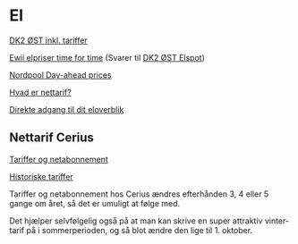 # El

[DK2 ØST inkl. tariffer](https://elpris2tarif.wen.dk/)

[Ewii elpriser time for time](https://www.ewii.dk/privat/el/elpriser-time-for-time/) (Svarer til [DK2 ØST Elspot](https://elpris2.wen.dk/))

[Nordpool Day-ahead prices](https://www.nordpoolgroup.com/en/Market-data1/Dayahead/Area-Prices/DK/Hourly/?view=chart)

[Hvad er nettarif?](https://www.ewii.dk/privat/el/nettariffer/)

[Direkte adgang til dit eloverblik](https://eloverblik.dk)

## Nettarif Cerius

[Tariffer og netabonnement](https://cerius.dk/priser-og-tariffer/tariffer-og-netabonnement/)

[Historiske tariffer](https://cerius.dk/priser-og-tariffer/tariffer-og-netabonnement/historiske-tariffer/)

Tariffer og netabonnement hos Cerius ændres efterhånden 3, 4 eller 5 gange om året, så det er umuligt at følge med.

Det hjælper selvfølgelig også på at man kan skrive en super attraktiv vinter-tarif på i sommerperioden, og så blot ændre den lige til 1. oktober.
